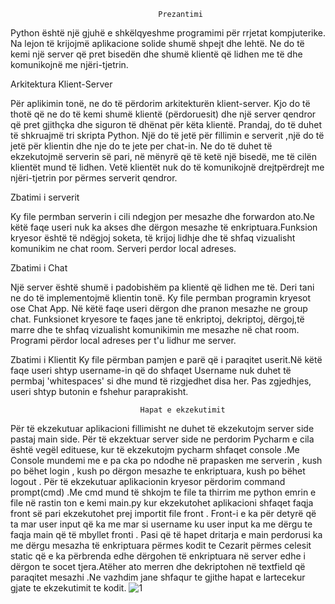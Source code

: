                                       
                                     Prezantimi
                                     
                                     
Python është një gjuhë e shkëlqyeshme programimi për rrjetat kompjuterike. Na lejon të krijojmë aplikacione solide shumë shpejt dhe lehtë. Ne do të kemi një server që pret bisedën dhe shumë klientë që lidhen me të dhe komunikojnë me njëri-tjetrin. 


Arkitektura Klient-Server

Për aplikimin tonë, ne do të përdorim arkitekturën klient-server. Kjo do të thotë që ne do të kemi shumë klientë (përdoruesit) dhe një server qendror që pret gjithçka dhe siguron të dhënat për këta klientë.
Prandaj, do të duhet të shkruajmë tri skripta Python. Një do të jetë për fillimin e serverit ,një do të jetë për klientin dhe nje do te jete per chat-in. Ne do të duhet të ekzekutojmë serverin së pari, në mënyrë që të ketë një bisedë, me të cilën klientët mund të lidhen. Vetë klientët nuk do të komunikojnë drejtpërdrejt me njëri-tjetrin por përmes serverit qendror.


Zbatimi i serverit

Ky file permban serverin i cili ndegjon per mesazhe dhe forwardon ato.Ne këtë faqe useri nuk ka akses dhe dërgon mesazhe të enkriptuara.Funksion kryesor është të ndëgjoj soketa, të krijoj lidhje dhe të shfaq vizualisht komunikim ne chat room. Serveri perdor local adreses.

Zbatimi i Chat

Një server është shumë i padobishëm pa klientë që lidhen me të. Deri tani ne do të implementojmë klientin tonë. 
Ky file permban programin kryesot ose Chat App. Në këtë faqe useri dërgon dhe pranon mesazhe ne group chat. Funksionet kryesore te faqes jane të enkriptoj, dekriptoj, dërgoj,të marre dhe te shfaq vizualisht komunikimin me mesazhe në chat room.  Programi përdor local adreses per t'u lidhur me server.

Zbatimi i Klientit
Ky file përmban pamjen e parë që i paraqitet userit.Në këtë faqe useri shtyp username-in që do shfaqet Username nuk duhet të permbaj 'whitespaces' si dhe mund të rizgjedhet disa her. Pas zgjedhjes, useri shtyp butonin e fshehur paraprakisht.
                                 
                                 Hapat e ekzekutimit


Për të ekzekutuar aplikacioni fillimisht ne duhet të ekzekutojm server side pastaj main side.  Për të ekzektuar server side ne perdorim Pycharm e cila është vegël edituese, kur të ekzekutojm pycharm shfaqet console .Me Console mundemi me e pa cka po ndodhe në prapasken me serverin , kush po bëhet login , kush po dërgon mesazhe te enkriptuara, kush po bëhet logout . Për të ekzekutuar  aplikacionin kryesor  përdorim command prompt(cmd) .Me cmd mund  të shkojm te file ta thirrim me python emrin e file në rastin ton e kemi main.py  kur ekzekutohet aplikacioni shfaqet faqja front së pari  ekzekutohet prej importit  file front . Front-i e ka për detyrë  që ta mar  user input që ka me mar si username ku user input ka me dërgu te faqja main që të mbyllet fronti . Pasi që të  hapet dritarja e main  perdorusi ka me dërgu mesazha të enkriptuara përmes kodit te Cezarit përmes celesit static që e ka përbrenda edhe dërgohen të enkriptuara në server  edhe i dërgon te socet tjera.Atëher ato merren dhe dekriptohen në textfield që paraqitet mesazhi .Ne vazhdim jane shfaqur te gjithe hapat e lartecekur gjate te ekzekutimit te kodit.
![1](https://user-images.githubusercontent.com/58037389/107862583-e6e16380-6e4d-11eb-897b-52680fd64efa.png)

